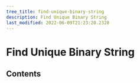 ```yaml
---
tree_title: find-unique-binary-string
description: Find Unique Binary String
last_modified: 2022-06-09T21:23:28.2328
---
```


# Find Unique Binary String

## Contents
